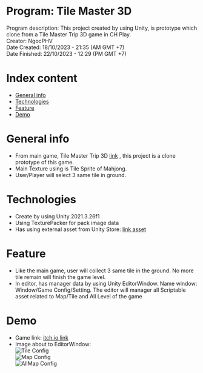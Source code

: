 # Program: Tile Master 3D
Program description: This project created by using Unity, is prototype which clone from a Tile Master Trip 3D game in CH Play. <br />
Creator: NgocPHV <br />
Date Created: 18/10/2023 - 21:35 (AM GMT +7) <br />
Date Finished: 22/10/2023 - 12:29 (PM GMT +7)  <br />

# Index content
* [General info](#general-info)
* [Technologies](#technologies)
* [Feature](#feature)
* [Demo](#demo)

# General info
- From main game, Tile Master Trip 3D [link](https://play.google.com/store/apps/details?id=com.higgs.tilemaster.trip3d) , this project is a clone prototype of this game.
- Main Texture using is Tile Sprite of Mahjong.
- User/Player will select 3 same tile in ground.

# Technologies
- Create by using Unity 2021.3.26f1
- Using TexturePacker for pack image data
- Has using external asset from Unity Store: [link asset](https://assetstore.unity.com/packages/2d/gui/icons/2d-casual-ui-hd-82080)

# Feature
- Like the main game, user will collect 3 same tile in the ground. No more tile remain will finish the game level.
- In editor, has manager data by using Unity EditorWindow. Name window: Window/Game Config/Setting. The editor will manager all Scriptable asset related to Map/Tile and All Level of the game

# Demo
- Game link: [itch.io link](https://akibagon.itch.io/tile-master-3d-clone-prototype)
- Image about to EditorWindow: <br />
![Tile Config](./Readme-Image/Tile-Config.png) <br />
![Map Config](./Readme-Image/Map-Config.png) <br />
![AllMap Config](./Readme-Image/AllMap-Config.png) <br />